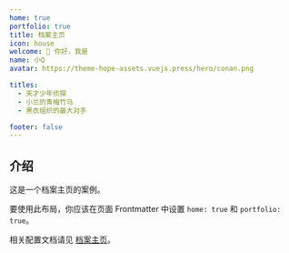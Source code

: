 ```yaml
---
home: true
portfolio: true
title: 档案主页
icon: house
welcome: 👋 你好，我是
name: 小Q
avatar: https://theme-hope-assets.vuejs.press/hero/conan.png

titles:
  - 天才少年侦探
  - 小兰的青梅竹马
  - 黑衣组织的最大对手

footer: false
---
```


## 介绍

这是一个档案主页的案例。

要使用此布局，你应该在页面 Frontmatter 中设置 `home: true` 和 `portfolio: true`。

相关配置文档请见 [档案主页](https://theme-hope.vuejs.press/zh/guide/blog/home.html#档案类型主页)。

